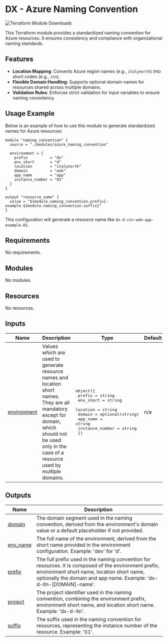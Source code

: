 # DX - Azure Naming Convention

![Terraform Module Downloads](https://img.shields.io/terraform/module/dm/pagopa-dx/azure-naming-convention/azurerm?logo=terraform&label=downloads&cacheSeconds=5000&link=https%3A%2F%2Fregistry.terraform.io%2Fmodules%2Fpagopa-dx%2Fazure-naming-convention%2Fazurerm%2Flatest)

This Terraform module provides a standardized naming convention for Azure resources. It ensures consistency and compliance with organizational naming standards.

## Features

- **Location Mapping**: Converts Azure region names (e.g., `italynorth`) into short codes (e.g., `itn`).
- **Flexible Domain Handling**: Supports optional domain names for resources shared across multiple domains.
- **Validation Rules**: Enforces strict validation for input variables to ensure naming consistency.

## Usage Example

Below is an example of how to use this module to generate standardized names for Azure resources:

```hcl
module "naming_convention" {
  source = "./modules/azure_naming_convention"

  environment = {
    prefix          = "dx"
    env_short       = "d"
    location        = "italynorth"
    domain          = "web"
    app_name        = "app"
    instance_number = "01"
  }
}

output "resource_name" {
  value = "${module.naming_convention.prefix}-example-${module.naming_convention.suffix}"
}
```

This configuration will generate a resource name like `dx-d-itn-web-app-example-01`.

<!-- markdownlint-disable -->
<!-- BEGIN_TF_DOCS -->
## Requirements

No requirements.

## Modules

No modules.

## Resources

No resources.

## Inputs

| Name | Description | Type | Default | Required |
|------|-------------|------|---------|:--------:|
| <a name="input_environment"></a> [environment](#input\_environment) | Values which are used to generate resource names and location short names. They are all mandatory except for domain, which should not be used only in the case of a resource used by multiple domains. | <pre>object({<br/>    prefix          = string<br/>    env_short       = string<br/>    location        = string<br/>    domain          = optional(string)<br/>    app_name        = string<br/>    instance_number = string<br/>  })</pre> | n/a | yes |

## Outputs

| Name | Description |
|------|-------------|
| <a name="output_domain"></a> [domain](#output\_domain) | The domain segment used in the naming convention, derived from the environment's domain value or a default placeholder if not provided. |
| <a name="output_env_name"></a> [env\_name](#output\_env\_name) | The full name of the environment, derived from the short name provided in the environment configuration. Example: 'dev' for 'd'. |
| <a name="output_prefix"></a> [prefix](#output\_prefix) | The full prefix used in the naming convention for resources. It is composed of the environment prefix, environment short name, location short name, optionally the domain and app name. Example: 'dx-d-itn-[DOMAIN]-name'. |
| <a name="output_project"></a> [project](#output\_project) | The project identifier used in the naming convention, combining the environment prefix, environment short name, and location short name. Example: 'dx-d-itn'. |
| <a name="output_suffix"></a> [suffix](#output\_suffix) | The suffix used in the naming convention for resources, representing the instance number of the resource. Example: '01'. |
<!-- END_TF_DOCS -->
